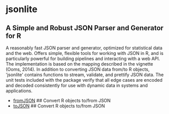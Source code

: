 # jsonlite

## A Simple and Robust JSON Parser and Generator for R
 
 A reasonably fast JSON parser and generator, optimized for statistical 
 data and the web. Offers simple, flexible tools for working with JSON in R, and
 is particularly powerful for building pipelines and interacting with a web API. 
 The implementation is based on the mapping described in the vignette (Ooms, 2014).
 In addition to converting JSON data from/to R objects, 'jsonlite' contains 
 functions to stream, validate, and prettify JSON data. The unit tests included 
 with the package verify that all edge cases are encoded and decoded consistently 
 for use with dynamic data in systems and applications.

+ [fromJSON](jsonlite/fromJSON.1) ## Convert R objects to/from JSON
+ [toJSON](jsonlite/toJSON.1) ## Convert R objects to/from JSON
